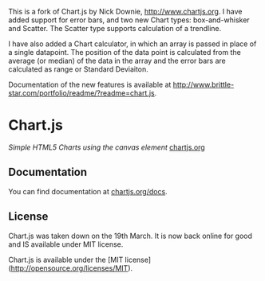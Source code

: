 This is a fork of Chart.js by Nick Downie, http://www.chartjs.org.
I have added support for error bars, and two new Chart types: 
box-and-whisker and Scatter. The Scatter type supports calculation of a 
trendline.

I have also added a Chart calculator, in 
which an array is passed in place of a single datapoint. The position of 
the data point is calculated from the average (or median) of the data in 
the array and the error bars are calculated as range or Standard 
Deviaiton.

Documentation of the new features is available at http://www.brittle-star.com/portfolio/readme/?readme=chart.js.

Chart.js
=======
*Simple HTML5 Charts using the canvas element* [chartjs.org](http://www.chartjs.org)

Documentation
-------
You can find documentation at [chartjs.org/docs](http://www.chartjs.org/docs).

License
-------
Chart.js was taken down on the 19th March. It is now back online for good and IS available under MIT license.

Chart.js is available under the [MIT license] (http://opensource.org/licenses/MIT).
